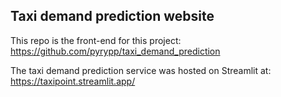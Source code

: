 ## Taxi demand prediction website

This repo is the front-end for this project:
https://github.com/pyrypp/taxi_demand_prediction

The taxi demand prediction service was hosted on Streamlit at:
https://taxipoint.streamlit.app/
